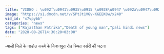 ```yaml
---
title: "VIDEO : \u092f\u0941\u0935\u0915 \u0928\u0947 \u092a\u0947\u0921\u093c \u092a\u0930 \u092b\u0902\u0926\u093e \u0932\u0917\u093e\u0915\u0930 \u0926\u0940 \u0905\u092a\u0928\u0940 \u091c\u093e\u0928, \u092a\u0930\u093f\u091c\u0928\u094b\u0902 \u0915\u093e \u092c\u0941\u0930\u093e \u0939\u093e\u0932"
image: "https://s1.dmcdn.net/v/SPtJt1VGv-KGEEK0w/x240"
vid_id: "x7vpybb"
categories: "news"
tags: ["Rajasthan Patrika","Death of young man","pali hindi news"]
date: "2020-08-26T14:30:20+03:00"
---
```

-पाली जिले के नाडोल कस्बे के किशनपुरा रोड स्थित नर्सरी की घटना
